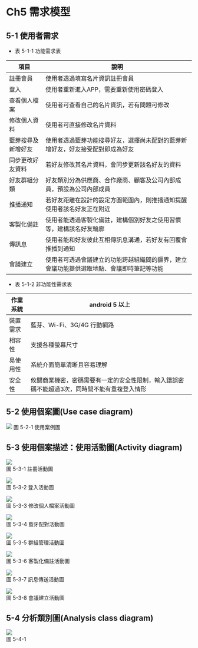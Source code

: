 # Ch5 需求模型

## 5-1 使用者需求

* 表 5-1-1 功能需求表  

| 項目               | 說明                                                                                     |
| ------------------ | ---------------------------------------------------------------------------------------- |
| 註冊會員           | 使用者透過填寫名片資訊註冊會員                                                           |
| 登入               | 使用者重新進入APP，需要重新使用密碼登入                                                  |
| 查看個人檔案       | 使用者可查看自己的名片資訊，若有問題可修改                                               |
| 修改個人資料       | 使用者可直接修改名片資料                                                                 |
| 藍芽搜尋及新增好友 | 使用者透過藍芽功能搜尋好友，選擇尚未配對的藍芽新增好友，好友接受配對即成為好友           |
| 同步更改好友資料   | 若好友修改其名片資料，會同步更新該名好友的資料                                           |
| 好友群組分類       | 好友類別分為供應商、合作廠商、顧客及公司內部成員，預設為公司內部成員                     |
| 推播通知           | 若好友距離在設計的設定方圓範圍內，則推播通知提醒使用者該名好友正在附近                   |
| 客製化備註         | 使用者能透過客製化備註，建構個別好友之使用習慣等，建構該名好友輪廓                       |
| 傳訊息             | 使用者能和好友彼此互相傳訊息溝通，若好友有回覆會推播到通知                               |
| 會議建立           | 使用者可透過會議建立的功能跨越組織間的疆界，建立會議功能提供選取地點、會議即時筆記等功能 |

* 表 5-1-2 非功能性需求表  

| 作業系統 | android 5 以上              |
| -------- | --------------------------- |
| 裝置需求 | 藍芽、Wi-Fi、3G/4G 行動網路 |
| 相容性   | 支援各種螢幕尺寸            |
| 易使用性 | 系統介面簡單清晰且容易理解  |
| 安全性 | 攸關商業機密，密碼需要有一定的安全性限制，輸入錯誤密碼不能超過3次，同時間不能有重複登入情形|

## 5-2 使用個案圖(Use case diagram)

![](https://i.imgur.com/jDAqpK9.png)
圖 5-2-1 使用案例圖

## 5-3 	使用個案描述：使用活動圖(Activity diagram)

![](https://i.imgur.com/jCUQOcM.png)  
圖 5-3-1 註冊活動圖

![](https://i.imgur.com/0B2mWOJ.png)   
圖 5-3-2 登入活動圖

![](https://i.imgur.com/i9fM6ZJ.png)   
圖 5-3-3 修改個人檔案活動圖

![](https://i.imgur.com/xQCvMY4.png)  
圖 5-3-4 藍牙配對活動圖

![](https://i.imgur.com/F83SLBX.png)  
圖 5-3-5 群組管理活動圖

![](https://i.imgur.com/uztODm6.png)  
圖 5-3-6 客製化備註活動圖 

![](https://i.imgur.com/HWvGMxB.png)  
圖 5-3-7 訊息傳送活動圖 

![](https://i.imgur.com/erCLL31.png)  
圖 5-3-8 會議建立活動圖



## 5-4 	分析類別圖(Analysis class diagram)

![](https://i.imgur.com/qqqP9KM.png)  
圖 5-4-1 




